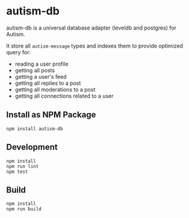 # autism-db

autism-db is a universal database adapter (leveldb and postgres) for Autism.

It store all `autism-message` types and indexes them to provide optimized query for:
- reading a user profile
- getting all posts
- getting a user's feed
- getting all replies to a post
- getting all moderations to a post
- getting all connections related to a user


## Install as NPM Package

```
npm install autism-db
```

## Development

```
npm install
npm run lint
npm test
```

## Build

```
npm install
npm run build
```